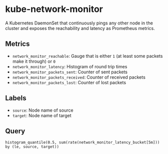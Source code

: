 # kube-network-monitor

A Kubernetes DaemonSet that continuously pings any other node in the cluster and exposes the reachability and latency as Prometheus metrics.

## Metrics

* `network_monitor_reachable`: Gauge that is either `1` (at least some packets make it through) or `0`
* `network_monitor_latency`: Histogram of round trip times
* `network_monitor_packets_sent`: Counter of sent packets
* `network_monitor_packets_received`: Counter of received packets
* `network_monitor_packets_lost`: Counter of lost packets

## Labels

* `source`: Node name of source
* `target`: Node name of target

## Query

```
histogram_quantile(0.5, sum(rate(network_monitor_latency_bucket[5m])) by (le, source, target))
```
